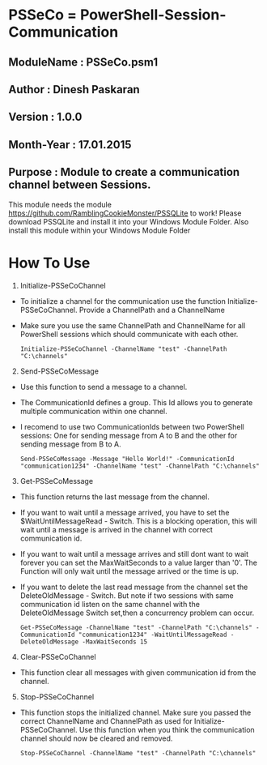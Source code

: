 # PSSeCo = PowerShell-Session-Communication

## ModuleName		:	PSSeCo.psm1
 
## Author			:	Dinesh Paskaran 
 
## Version		:	1.0.0
 
## Month-Year		:	17.01.2015
 
## Purpose		:	Module to create a communication channel between Sessions.
This module needs the module https://github.com/RamblingCookieMonster/PSSQLite to work! 
Please download PSSQLite and install it into your Windows Module Folder.
Also install this module within your Windows  Module Folder

# How To Use
1. Initialize-PSSeCoChannel
 * To initialize a channel for the communication use the function Initialize-PSSeCoChannel. Provide a ChannelPath and a ChannelName
 * Make sure you use the same ChannelPath and ChannelName for all PowerShell sessions which should communicate with each other.
 
    `Initialize-PSSeCoChannel -ChannelName "test" -ChannelPath "C:\channels"`
 
2. Send-PSSeCoMessage
 * Use this function to send a message to a channel.
 * The CommunicationId defines a group. This Id allows you to generate multiple communication within one channel. 
 * I recomend to use two CommunicationIds between two PowerShell sessions: One for sending message from A to B and the other for sending message from B to A.
 
    `Send-PSSeCoMessage -Message "Hello World!" -CommunicationId "communication1234" -ChannelName "test" -ChannelPath "C:\channels"`

3. Get-PSSeCoMessage
 * This function returns the last message from the channel.
 * If you want to wait until a message arrived, you have to set
 the $WaitUntilMessageRead - Switch. This is a blocking operation,
 this will wait until a message is arrived in the channel with 
 correct communication id. 
 * If you want to wait until a message arrives and still dont want to wait forever you can set the MaxWaitSeconds to a value larger than '0'. The Function will only wait until the message arrived or the time is up.
 * If you want to delete the last read message from the channel set the DeleteOldMessage - Switch. But note if two sessions with same communication id listen on the same channel with the DeleteOldMessage Switch set,then a concurrency problem can occur.
 
    `Get-PSSeCoMessage -ChannelName "test" -ChannelPath "C:\channels" -CommunicationId "communication1234" -WaitUntilMessageRead -DeleteOldMessage -MaxWaitSeconds 15 `  

4. Clear-PSSeCoChannel
 * This function clear all messages with given communication id from the channel. 
     
5.  Stop-PSSeCoChannel
 * This function stops the initialized channel. Make sure you passed the correct ChannelName and ChannelPath as used for Initialize-PSSeCoChannel. Use this function when you think the communication channel should now be cleared and removed.

   `Stop-PSSeCoChannel -ChannelName "test" -ChannelPath "C:\channels"`

